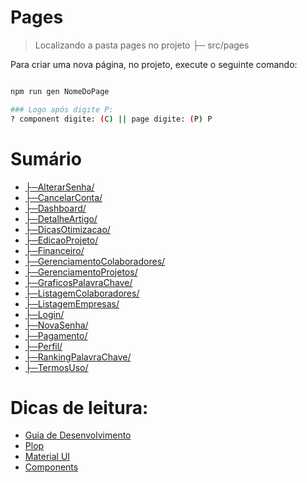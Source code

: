 # Pages

> Localizando a pasta pages no projeto ├─ src/pages

Para criar uma nova página, no projeto, execute o seguinte comando:


```bash

npm run gen NomeDoPage

### Logo após digite P:
? component digite: (C) || page digite: (P) P 

```



# Sumário

- [├─AlterarSenha/](https://github.com/rmelo-unica/dock/blob/main/Pages/AlterarSenha.md)
- [├─CancelarConta/](https://github.com/rmelo-unica/dock/blob/main/Pages/CancelarConta.md)
- [├─Dashboard/](https://github.com/rmelo-unica/dock/blob/main/Pages/Dashboard.md)
- [├─DetalheArtigo/](https://github.com/rmelo-unica/dock/blob/main/Pages/DetalheArtigo.md)
- [├─DicasOtimizacao/](https://github.com/rmelo-unica/dock/blob/main/Pages/DicasOtimizacao.md)
- [├─EdicaoProjeto/](https://github.com/rmelo-unica/dock/blob/main/Pages/EdicaoProjeto.md)
- [├─Financeiro/](https://github.com/rmelo-unica/dock/blob/main/Pages/Financeiro.md)
- [├─GerenciamentoColaboradores/](https://github.com/rmelo-unica/dock/blob/main/Pages/GerenciamentoColaboradores.md)
- [├─GerenciamentoProjetos/](https://github.com/rmelo-unica/dock/blob/main/Pages/GerenciamentoProjetos.md)
- [├─GraficosPalavraChave/](https://github.com/rmelo-unica/dock/blob/main/Pages/GraficosPalavraChave.md)
- [├─ListagemColaboradores/](https://github.com/rmelo-unica/dock/blob/main/Pages/ListagemColaboradores.md)
- [├─ListagemEmpresas/](https://github.com/rmelo-unica/dock/blob/main/Pages/ListagemEmpresas.md)
- [├─Login/](https://github.com/rmelo-unica/dock/blob/main/Pages/Login.md)
- [├─NovaSenha/](https://github.com/rmelo-unica/dock/blob/main/Pages/NovaSenha.md)
- [├─Pagamento/](https://github.com/rmelo-unica/dock/blob/main/Pages/Pagamento.md)
- [├─Perfil/](https://github.com/rmelo-unica/dock/blob/main/Pages/Perfil.md)
- [├─RankingPalavraChave/](https://github.com/rmelo-unica/dock/blob/main/Pages/RankingPalavraChave.md)
- [├─TermosUso/](https://github.com/rmelo-unica/dock/blob/main/Pages/TermosUso.md)
 
 
# Dicas de leitura:
- [Guia de Desenvolvimento](https://github.com/rmelo-unica/dock)
- [Plop](https://github.com/rmelo-unica/dock/blob/main/plop.md)
- [Material UI](https://mui.com/pt/)
- [Components](https://github.com/rmelo-unica/dock/tree/main/Components) 





 









